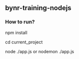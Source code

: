 ## bynr-training-nodejs
 
### How to run?
npm install

cd current_project

node ./app.js or nodemon ./app.js
